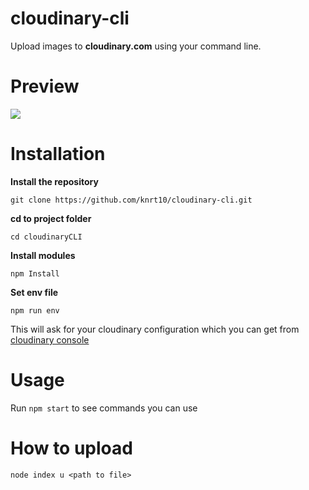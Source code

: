 # cloudinary-cli
Upload images to **cloudinary.com** using your command line.

# Preview

<img src = "http://res.cloudinary.com/dsyvg5xwi/image/upload/v1524571153/tgv5ka5ygvwwzjjnd4hc.gif"/>

# Installation

**Install the repository**

`git clone https://github.com/knrt10/cloudinary-cli.git`

**cd to project folder**

`cd cloudinaryCLI`

**Install modules**

`npm Install`

**Set env file**

`npm run env`

This will ask for your cloudinary configuration which you can get from [cloudinary console](https://cloudinary.com/console/)

# Usage

Run `npm start` to see commands you can use

# How to upload

`node index u <path to file>`

